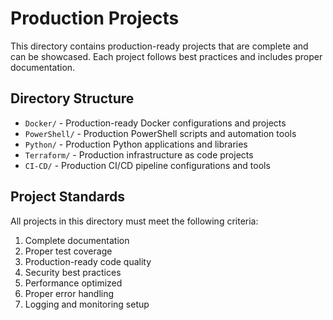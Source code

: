 # Production Projects

This directory contains production-ready projects that are complete and can be showcased. Each project follows best practices and includes proper documentation.

## Directory Structure

- `Docker/` - Production-ready Docker configurations and projects
- `PowerShell/` - Production PowerShell scripts and automation tools
- `Python/` - Production Python applications and libraries
- `Terraform/` - Production infrastructure as code projects
- `CI-CD/` - Production CI/CD pipeline configurations and tools

## Project Standards

All projects in this directory must meet the following criteria:
1. Complete documentation
2. Proper test coverage
3. Production-ready code quality
4. Security best practices
5. Performance optimized
6. Proper error handling
7. Logging and monitoring setup
